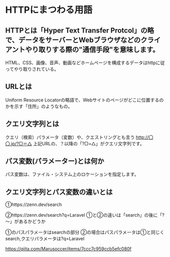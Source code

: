 # HTTPにまつわる用語

## HTTPとは「Hyper Text Transfer Protcol」の略で、データをサーバーとWebブラウザなどのクライアントやり取りする際の"通信手段"を意味します。
HTML、CSS、画像、音声、動画などホームページを構成するデータはhttpに従ってやり取りされている。

## URLとは
Uniform Resource Locatorの略語で、Webサイトのページがどこに位置するのかを示す「住所」のようなもの。

## クエリ文字列とは
クエリ（検索）パラメータ（変数）や、クエストリングとも言う
http://〇〇.jp/?▢＝△
上記URLの、？以降の「?▢=△」がクエリ文字列です。

## パス変数(パラメーター)とは何か
パス変数は、ファイル・システム上のロケーションを指定します。

## クエリ文字列とパス変数の違いとは
①https://zenn.dev/search

②https://zenn.dev/search?q=Laravel
①と②の違いは「search」の後に「?～」があるかどうか

①のパスパラメータはsearchの部分
②の場合はパスパラメータは①と同じくsearch,クエリパラメータは?q=Laravel

https://qiita.com/Marusoccer/items/7ccc7c959ccb5efc080f
